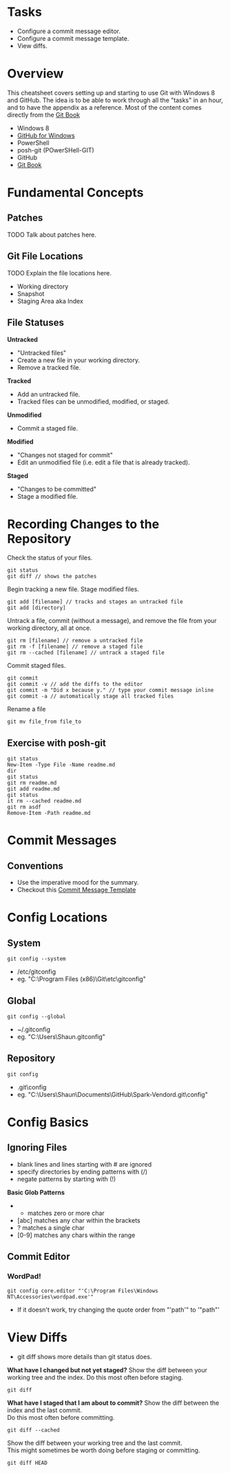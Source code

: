[Git Book]: http://git-scm.com/book
[GitHub for Windows]: http://windows.github.com
[Commit Message Template]: http://tbaggery.com/2008/04/19/a-note-about-git-commit-messages.html

# Tasks

* Configure a commit message editor.
* Configure a commit message template.
* View diffs.

# Overview

This cheatsheet covers setting up and starting to use Git with Windows 8 and GitHub.
The idea is to be able to work through all the "tasks" in an hour, and to have the appendix as a reference.
Most of the content comes directly from the [Git Book]

* Windows 8
* [GitHub for Windows]
* PowerShell
* posh-git (POwerSHell-GIT)
* GitHub
* [Git Book]

# Fundamental Concepts

## Patches

TODO Talk about patches here.

## Git File Locations

TODO Explain the file locations here.

- Working directory
- Snapshot
- Staging Area aka Index

## File Statuses

__Untracked__
- "Untracked files"
- Create a new file in your working directory.
- Remove a tracked file.
    
__Tracked__
- Add an untracked file.
- Tracked files can be unmodified, modified, or staged.

__Unmodified__
- Commit a staged file.

__Modified__
- "Changes not staged for commit"
- Edit an unmodified file (i.e. edit a file that is already tracked).

__Staged__
- "Changes to be committed"
- Stage a modified file.

# Recording Changes to the Repository

Check the status of your files. 

    git status
    git diff // shows the patches
    
Begin tracking a new file.
Stage modified files.
    
    git add [filename] // tracks and stages an untracked file
    git add [directory]

Untrack a file, commit (without a message), and remove the file from your working directory, all at once.

    git rm [filename] // remove a untracked file
    git rm -f [filename] // remove a staged file
    git rm --cached [filename] // untrack a staged file

Commit staged files.
    
    git commit 
    git commit -v // add the diffs to the editor
    git commit -m "Did x because y." // type your commit message inline
    git commit -a // automatically stage all tracked files
    
Rename a file

    git mv file_from file_to
    
## Exercise with posh-git

    git status
    New-Item -Type File -Name readme.md
    dir
    git status 
    git rm readme.md 
    git add readme.md
    git status
    it rm --cached readme.md
    git rm asdf 
    Remove-Item -Path readme.md

# Commit Messages

## Conventions

* Use the imperative mood for the summary.
* Checkout this [Commit Message Template]

# Config Locations 

## System

    git config --system
    
* /etc/gitconfig  
* eg. "C:\Program Files (x86)\Git\etc\gitconfig"

## Global

    git config --global
    
* ~/.gitconfig  
* eg. "C:\Users\Shaun\.gitconfig"

## Repository

    git config 

* .git\config  
* eg. "C:\Users\Shaun\Documents\GitHub\Spark-Vendord\.git\config"

# Config Basics

## Ignoring Files

- blank lines and lines starting with # are ignored
- specify directories by ending patterns with (/)
- negate patterns by starting with (!)

__Basic Glob Patterns__
- * matches zero or more char
- [abc] matches any char within the brackets
- ? matches a single char
- [0-9] matches any chars within the range

## Commit Editor

### WordPad!

    git config core.editor "'C:\Program Files\Windows NT\Accessories\wordpad.exe'"
    
* If it doesn't work, try changing the quote order from "'path'" to '"path"'

# View Diffs

- git diff shows more details than git status does. 

__What have I changed but not yet staged?__
Show the diff between your working tree and the index.
Do this most often before staging.

    git diff 

__What have I staged that I am about to commit?__
Show the diff between the index and the last commit.  
Do this most often before committing.

    git diff --cached
    
Show the diff between your working tree and the last commit.  
This might sometimes be worth doing before staging or committing.

    git diff HEAD


